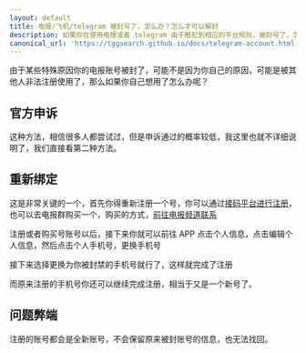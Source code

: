 ```yaml
---
layout: default
title: 电报/飞机/telegram 被封号了，怎么办？怎么才可以解封
description: 如果你在使用电报或者 telegram 由于触犯到相应的平台规则，被封号了，怎么解决呢？这里有非常好的处理办法
canonical_url: 'https://tggsearch.github.io/docs/telegram-account.html'
---
```

由于某些特殊原因你的电报账号被封了，可能不是因为你自己的原因，可能是被其他人非法注册使用了，那么如果你自己想用了怎么办呢？

## 官方申诉
这种方法，相信很多人都尝试过，但是申诉通过的概率较低，我这里也就不详细说明了，我们直接看第二种方法。

## 重新绑定
这是非常关键的一个，首先你得重新注册一个号，你可以通过[接码平台进行注册](https://sms-activate.org/?ref=2821105)，也可以去电报群购买一个，购买的方式，[前往电报频道联系](https://t.me/fjzhgxp)

注册或者购买号账号以后，接下来你就可以前往 APP 点击个人信息，点击编辑个人信息，然后点击个人手机号，更换手机号

接下来选择更换为你被封禁的手机号就行了，这样就完成了注册

而原来注册的手机号你还可以继续完成注册，相当于又是一个新号了。

## 问题弊端
注册的账号都会是全新账号，不会保留原来被封账号的信息，也无法找回。